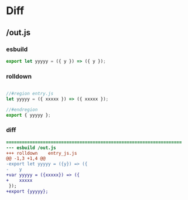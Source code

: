 # Diff
## /out.js
### esbuild
```js
export let yyyyy = ({ y }) => ({ y });
```
### rolldown
```js

//#region entry.js
let yyyyy = ({ xxxxx }) => ({ xxxxx });

//#endregion
export { yyyyy };

```
### diff
```diff
===================================================================
--- esbuild	/out.js
+++ rolldown	entry_js.js
@@ -1,3 +1,4 @@
-export let yyyyy = ({y}) => ({
-    y
+var yyyyy = ({xxxxx}) => ({
+    xxxxx
 });
+export {yyyyy};

```